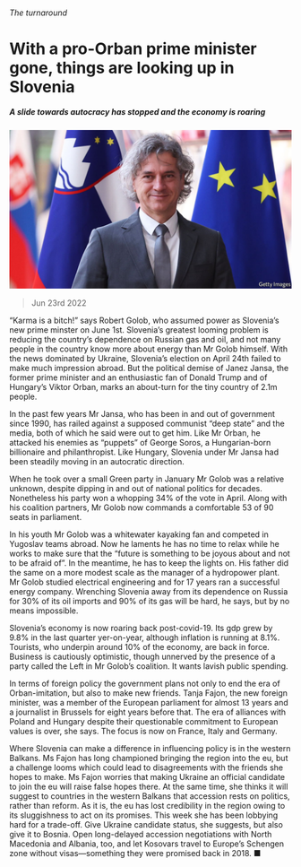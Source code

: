 ###### The turnaround

# With a pro-Orban prime minister gone, things are looking up in Slovenia 

##### A slide towards autocracy has stopped and the economy is roaring 

![image](images/20220625_EUP502.jpg) 

> Jun 23rd 2022 

“Karma is a bitch!” says Robert Golob, who assumed power as Slovenia’s new prime minster on June 1st. Slovenia’s greatest looming problem is reducing the country’s dependence on Russian gas and oil, and not many people in the country know more about energy than Mr Golob himself. With the news dominated by Ukraine, Slovenia’s election on April 24th failed to make much impression abroad. But the political demise of Janez Jansa, the former prime minister and an enthusiastic fan of Donald Trump and of Hungary’s Viktor Orban, marks an about-turn for the tiny country of 2.1m people. 

In the past few years Mr Jansa, who has been in and out of government since 1990, has railed against a supposed communist “deep state” and the media, both of which he said were out to get him. Like Mr Orban, he attacked his enemies as “puppets” of George Soros, a Hungarian-born billionaire and philanthropist. Like Hungary, Slovenia under Mr Jansa had been steadily moving in an autocratic direction. 

When he took over a small Green party in January Mr Golob was a relative unknown, despite dipping in and out of national politics for decades. Nonetheless his party won a whopping 34% of the vote in April. Along with his coalition partners, Mr Golob now commands a comfortable 53 of 90 seats in parliament. 

In his youth Mr Golob was a whitewater kayaking fan and competed in Yugoslav teams abroad. Now he laments he has no time to relax while he works to make sure that the “future is something to be joyous about and not to be afraid of”. In the meantime, he has to keep the lights on. His father did the same on a more modest scale as the manager of a hydropower plant. Mr Golob studied electrical engineering and for 17 years ran a successful energy company. Wrenching Slovenia away from its dependence on Russia for 30% of its oil imports and 90% of its gas will be hard, he says, but by no means impossible. 

Slovenia’s economy is now roaring back post-covid-19. Its gdp grew by 9.8% in the last quarter yer-on-year, although inflation is running at 8.1%. Tourists, who underpin around 10% of the economy, are back in force. Business is cautiously optimistic, though unnerved by the presence of a party called the Left in Mr Golob’s coalition. It wants lavish public spending. 

In terms of foreign policy the government plans not only to end the era of Orban-imitation, but also to make new friends. Tanja Fajon, the new foreign minister, was a member of the European parliament for almost 13 years and a journalist in Brussels for eight years before that. The era of alliances with Poland and Hungary despite their questionable commitment to European values is over, she says. The focus is now on France, Italy and Germany.

Where Slovenia can make a difference in influencing policy is in the western Balkans. Ms Fajon has long championed bringing the region into the eu, but a challenge looms which could lead to disagreements with the friends she hopes to make. Ms Fajon worries that making Ukraine an official candidate to join the eu will raise false hopes there. At the same time, she thinks it will suggest to countries in the western Balkans that accession rests on politics, rather than reform. As it is, the eu has lost credibility in the region owing to its sluggishness to act on its promises. This week she has been lobbying hard for a trade-off. Give Ukraine candidate status, she suggests, but also give it to Bosnia. Open long-delayed accession negotiations with North Macedonia and Albania, too, and let Kosovars travel to Europe’s Schengen zone without visas—something they were promised back in 2018. ■

